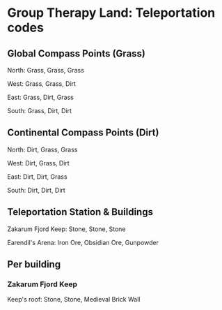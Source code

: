 # Group Therapy Land: Teleportation codes

## Global Compass Points (Grass)

North: Grass, Grass, Grass

West: Grass, Grass, Dirt

East: Grass, Dirt, Grass

South: Grass, Dirt, Dirt

## Continental Compass Points (Dirt)

North: Dirt, Grass, Grass

West: Dirt, Grass, Dirt

East: Dirt, Dirt, Grass

South: Dirt, Dirt, Dirt

## Teleportation Station & Buildings

Zakarum Fjord Keep: Stone, Stone, Stone

Earendil's Arena: Iron Ore, Obsidian Ore, Gunpowder

## Per building

### Zakarum Fjord Keep

Keep's roof: Stone, Stone, Medieval Brick Wall